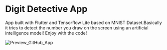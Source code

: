 # Digit Detective App 

App built with Flutter and Tensorflow Lite based on MNIST Dataset.Basically it tries to detect the number you draw on the screen using an artificial intelligence model! Enjoy with the code!

![Preview_GitHub_App](https://user-images.githubusercontent.com/76153367/122945985-44943800-d379-11eb-91fd-a2065e8ac978.png)
